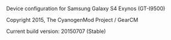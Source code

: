 Device configuration for Samsung Galaxy S4 Exynos (GT-I9500)

Copyright 2015, The CyanogenMod Project / GearCM

Current build version: 20150707 (Stable)
